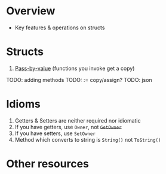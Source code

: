# Overview
- Key features & operations on structs

# Structs
1. [Pass-by-value](TODO) (functions you invoke get a copy)



TODO: adding methods
TODO: := copy/assign?
TODO: json

# Idioms
1. Getters & Setters are neither required nor idiomatic
1. If you have getters, use `Owner`, not ~~`GetOwner`~~
1. If you have setters, use `SetOwner`
1. Method which converts to string is `String()` not `ToString()`

# Other resources
